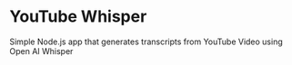 # YouTube Whisper
Simple Node.js app that generates transcripts from YouTube Video using Open AI Whisper
